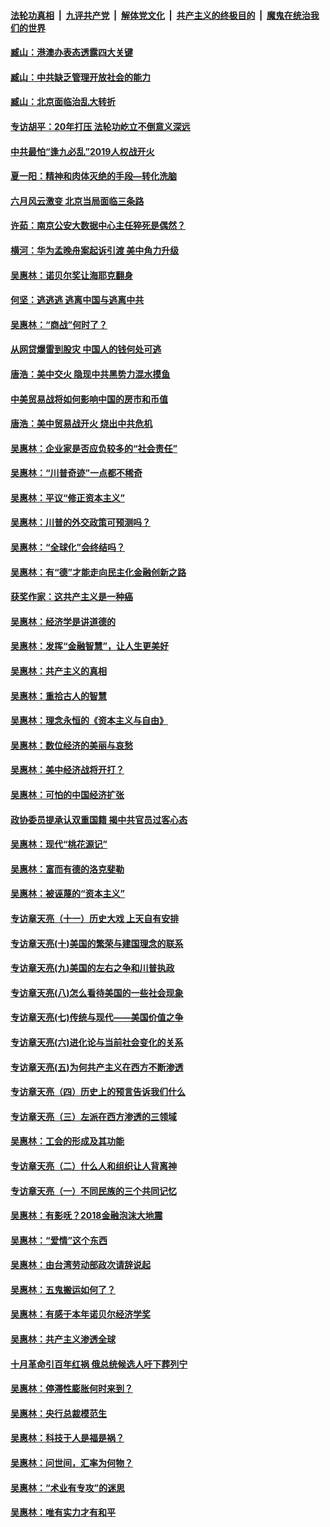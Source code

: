 ####  [法轮功真相](../../../../basic/blob/master/README.md?t=09251839) &nbsp;|&nbsp; [九评共产党](../../../../9ping.md/blob/master/README.md?t=09251839) &nbsp;|&nbsp; [解体党文化](../../../../jtdwh.md/blob/master/README.md?t=09251839)  &nbsp;|&nbsp; [共产主义的终极目的](../../../../gczydzjmd.md/blob/master/README.md?t=09251839) &nbsp;|&nbsp; [魔鬼在统治我们的世界](../../../../mgztzwmdsj.md/blob/master/README.md?t=09251839) 

#### [臧山：港澳办表态透露四大关键](../pages/nsc423/n11421628.md?t=09251839) 

#### [臧山：中共缺乏管理开放社会的能力](../pages/nsc423/n11407457.md?t=09251839) 

#### [臧山：北京面临治乱大转折](../pages/nsc423/n11406895.md?t=09251839) 

#### [专访胡平：20年打压 法轮功屹立不倒意义深远](../pages/nsc423/n11398800.md?t=09251839) 

#### [中共最怕“逢九必乱”2019人权战开火](../pages/nsc423/n11385248.md?t=09251839) 

#### [夏一阳：精神和肉体灭绝的手段—转化洗脑](../pages/nsc423/n11368250.md?t=09251839) 

#### [六月风云激变 北京当局面临三条路](../pages/nsc423/n11313668.md?t=09251839) 

#### [许茹：南京公安大数据中心主任猝死是偶然？](../pages/nsc423/n11064744.md?t=09251839) 

#### [横河：华为孟晚舟案起诉引渡 美中角力升级](../pages/nsc423/n11027230.md?t=09251839) 

#### [吴惠林：诺贝尔奖让海耶克翻身](../pages/nsc423/n10890049.md?t=09251839) 

#### [何坚：逃逃逃 逃离中国与逃离中共](../pages/nsc423/n10592891.md?t=09251839) 

#### [吴惠林：“商战”何时了？](../pages/nsc423/n10573558.md?t=09251839) 

#### [从网贷爆雷到股灾 中国人的钱何处可逃](../pages/nsc423/n10572800.md?t=09251839) 

#### [唐浩：美中交火 隐现中共黑势力混水摸鱼](../pages/nsc423/n10544040.md?t=09251839) 

#### [中美贸易战将如何影响中国的房市和币值](../pages/nsc423/n10543697.md?t=09251839) 

#### [唐浩：美中贸易战开火 烧出中共危机](../pages/nsc423/n10540126.md?t=09251839) 

#### [吴惠林：企业家是否应负较多的“社会责任”](../pages/nsc423/n10535022.md?t=09251839) 

#### [吴惠林：“川普奇迹”一点都不稀奇](../pages/nsc423/n10512808.md?t=09251839) 

#### [吴惠林：平议“修正资本主义”](../pages/nsc423/n10495724.md?t=09251839) 

#### [吴惠林：川普的外交政策可预测吗？](../pages/nsc423/n10462387.md?t=09251839) 

#### [吴惠林：“全球化”会终结吗？](../pages/nsc423/n10452838.md?t=09251839) 

#### [吴惠林：有“德”才能走向民主化金融创新之路](../pages/nsc423/n10432292.md?t=09251839) 

#### [获奖作家：这共产主义是一种癌](../pages/nsc423/n10431541.md?t=09251839) 

#### [吴惠林：经济学是讲道德的](../pages/nsc423/n10398014.md?t=09251839) 

#### [吴惠林：发挥“金融智慧”，让人生更美好](../pages/nsc423/n10375019.md?t=09251839) 

#### [吴惠林：共产主义的真相](../pages/nsc423/n10351394.md?t=09251839) 

#### [吴惠林：重拾古人的智慧](../pages/nsc423/n10337691.md?t=09251839) 

#### [吴惠林：理念永恒的《资本主义与自由》](../pages/nsc423/n10316274.md?t=09251839) 

#### [吴惠林：数位经济的美丽与哀愁](../pages/nsc423/n10292946.md?t=09251839) 

#### [吴惠林：美中经济战将开打？](../pages/nsc423/n10258825.md?t=09251839) 

#### [吴惠林：可怕的中国经济扩张](../pages/nsc423/n10219147.md?t=09251839) 

#### [政协委员提承认双重国籍 揭中共官员过客心态](../pages/nsc423/n10208809.md?t=09251839) 

#### [吴惠林：现代“桃花源记”](../pages/nsc423/n10185234.md?t=09251839) 

#### [吴惠林：富而有德的洛克斐勒](../pages/nsc423/n10142264.md?t=09251839) 

#### [吴惠林：被诬蔑的“资本主义”](../pages/nsc423/n10124816.md?t=09251839) 

#### [专访章天亮（十一）历史大戏 上天自有安排](../pages/nsc423/n10094905.md?t=09251839) 

#### [专访章天亮(十)美国的繁荣与建国理念的联系](../pages/nsc423/n10094899.md?t=09251839) 

#### [专访章天亮(九)美国的左右之争和川普执政](../pages/nsc423/n10094889.md?t=09251839) 

#### [专访章天亮(八)怎么看待美国的一些社会现象](../pages/nsc423/n10094857.md?t=09251839) 

#### [专访章天亮(七)传统与现代——美国价值之争](../pages/nsc423/n10093140.md?t=09251839) 

#### [专访章天亮(六)进化论与当前社会变化的关系](../pages/nsc423/n10092036.md?t=09251839) 

#### [专访章天亮(五)为何共产主义在西方不断渗透](../pages/nsc423/n10083620.md?t=09251839) 

#### [专访章天亮（四）历史上的预言告诉我们什么](../pages/nsc423/n10083606.md?t=09251839) 

#### [专访章天亮（三）左派在西方渗透的三领域](../pages/nsc423/n10081115.md?t=09251839) 

#### [吴惠林：工会的形成及其功能](../pages/nsc423/n10080633.md?t=09251839) 

#### [专访章天亮（二）什么人和组织让人背离神](../pages/nsc423/n10076637.md?t=09251839) 

#### [专访章天亮（一）不同民族的三个共同记忆](../pages/nsc423/n10074188.md?t=09251839) 

#### [吴惠林：有影呒？2018金融泡沫大地震](../pages/nsc423/n10040534.md?t=09251839) 

#### [吴惠林：“爱情”这个东西](../pages/nsc423/n10019423.md?t=09251839) 

#### [吴惠林：由台湾劳动部政次请辞说起](../pages/nsc423/n9979679.md?t=09251839) 

#### [吴惠林：五鬼搬运如何了？](../pages/nsc423/n9925338.md?t=09251839) 

#### [吴惠林：有感于本年诺贝尔经济学奖](../pages/nsc423/n9871883.md?t=09251839) 

#### [吴惠林：共产主义渗透全球](../pages/nsc423/n9812748.md?t=09251839) 

#### [十月革命引百年红祸 俄总统候选人吁下葬列宁](../pages/nsc423/n9810182.md?t=09251839) 

#### [吴惠林：停滞性膨胀何时来到？](../pages/nsc423/n9764136.md?t=09251839) 

#### [吴惠林：央行总裁模范生](../pages/nsc423/n9728134.md?t=09251839) 

#### [吴惠林：科技于人是福是祸？](../pages/nsc423/n9672982.md?t=09251839) 

#### [吴惠林：问世间，汇率为何物？](../pages/nsc423/n9621788.md?t=09251839) 

#### [吴惠林：“术业有专攻”的迷思](../pages/nsc423/n9580363.md?t=09251839) 

#### [吴惠林：唯有实力才有和平](../pages/nsc423/n9529599.md?t=09251839) 

